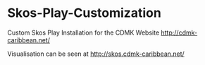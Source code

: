 # Skos-Play-Customization
Custom Skos Play Installation for the CDMK Website http://cdmk-caribbean.net/

Visualisation can be seen at http://skos.cdmk-caribbean.net/
